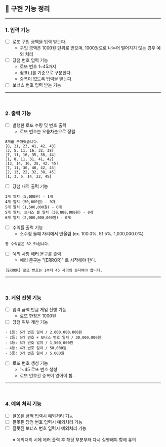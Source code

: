## 🚀 구현 기능 정리

---
### 1. 입력 기능
- [ ] 로또 구입 금액을 입력 받는다.
  - 구입 금액은 1000원 단위로 받으며, 1000원으로 나누어 떨어지지 않는 경우 예외 처리
- [ ] 당첨 번호 입력 기능
  - 로또 번호 1~45까지
  - 쉼표(,)를 기준으로 구분한다.
  - 중복이 없도록 입력을 받는다.
- [ ] 보너스 번호 입력 받는 기능
--- 
<br>

### 2. 출력 기능
- [ ] 발행한 로또 수량 및 번호 출력
  - 로또 번호는 오름차순으로 정렬
```
8개를 구매했습니다.
[8, 21, 23, 41, 42, 43] 
[3, 5, 11, 16, 32, 38] 
[7, 11, 16, 35, 36, 44] 
[1, 8, 11, 31, 41, 42] 
[13, 14, 16, 38, 42, 45] 
[7, 11, 30, 40, 42, 43] 
[2, 13, 22, 32, 38, 45] 
[1, 3, 5, 14, 22, 45]
```

- [ ] 당첨 내역 출력 기능
```
3개 일치 (5,000원) - 1개
4개 일치 (50,000원) - 0개
5개 일치 (1,500,000원) - 0개
5개 일치, 보너스 볼 일치 (30,000,000원) - 0개
6개 일치 (2,000,000,000원) - 0개
```

- [ ] 수익률 출력 기능
  - 소수점 둘째 자리에서 반올림 (ex. 100.0%, 51.5%, 1,000,000.0%)
```
총 수익률은 62.5%입니다.
```
- [ ] 예외 사항 에러 문구를 출력
  - 에러 문구는 "[ERROR]" 로 시작해야 한다.
```
[ERROR] 로또 번호는 1부터 45 사이의 숫자여야 합니다.
```
---
<br>

### 3. 게임 진행 기능
- [ ] 입력 금액 만큼 게임 진행 기능
  - 로또 한장은 1000원
- [ ] 당첨 여부 계산 기능
```
- 1등: 6개 번호 일치 / 2,000,000,000원
- 2등: 5개 번호 + 보너스 번호 일치 / 30,000,000원
- 3등: 5개 번호 일치 / 1,500,000원
- 4등: 4개 번호 일치 / 50,000원
- 5등: 3개 번호 일치 / 5,000원
```
- [ ] 로또 번호 생성 기능
  - 1~45 로또 번호 생성
  - 로또 번호간 중복이 없어야 함.
---
<br>

### 4. 예외 처리 기능
- [ ] 잘못된 금액 입력시 예외처리 기능
- [ ] 잘못된 당첨 번호 입력시 예외처리 기능
- [ ] 잘못된 보너스 번호 입력시 예외처리 기능
<br><br>
※ 예외처리 시에 에러 출력 후 해당 부분부터 다시 실행해야 함에 유의